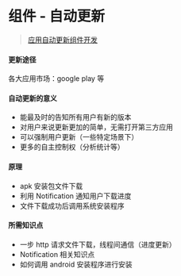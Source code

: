 # 组件 - 自动更新
> [应用自动更新组件开发](http://www.imooc.com/learn/690)

#### 更新途径

各大应用市场：google play 等

#### 自动更新的意义

- 能最及时的告知所有用户有新的版本
- 对用户来说更新更加的简单，无需打开第三方应用
- 可以强制用户更新（一些特定场景下）
- 更多的自主控制权（分析统计等）

#### 原理

- apk 安装包文件下载
- 利用 Notification 通知用户下载进度
- 文件下载成功后调用系统安装程序

#### 所需知识点

- 一步 http 请求文件下载，线程间通信（进度更新）
- Notification 相关知识点
- 如何调用 android 安装程序进行安装
